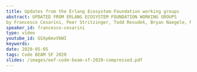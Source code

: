 ```yaml
---
title: Updates from the Erlang Ecosystem Foundation working groups
abstract: UPDATED FROM ERLANG ECOSYSTEM FOUNDATION WORKING GROUPS 
by Francesco Cesarini, Peer Stritzinger, Todd Resudek, Bryan Naegele, Maxim Fedorov, Alistair Woodman , Frank Hunleth, Bram Verburg, Johnny Winn
speaker_id: francesco-cesarini
type: video
youtube_id: GSXp6mvVbWI
keywords: 
date: 2020-05-05
tags: Code BEAM SF 2020
slides: /images/eef-code-beam-sf-2020-compressed.pdf
---
```


